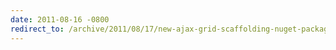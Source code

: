 ```yaml
---
date: 2011-08-16 -0800
redirect_to: /archive/2011/08/17/new-ajax-grid-scaffolding-nuget-package-for-mvc-3.aspx/
---
```

